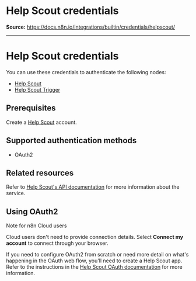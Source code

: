 # Help Scout credentials

**Source:** https://docs.n8n.io/integrations/builtin/credentials/helpscout/

---

# Help Scout credentials

You can use these credentials to authenticate the following nodes:

- [Help Scout](../../app-nodes/n8n-nodes-base.helpscout/)
- [Help Scout Trigger](../../trigger-nodes/n8n-nodes-base.helpscouttrigger/)

## Prerequisites

Create a [Help Scout](https://www.helpscout.com/) account.

## Supported authentication methods

- OAuth2

## Related resources

Refer to [Help Scout's API documentation](https://developer.helpscout.com/) for more information about the service.

## Using OAuth2

Note for n8n Cloud users

Cloud users don't need to provide connection details. Select **Connect my account** to connect through your browser.

If you need to configure OAuth2 from scratch or need more detail on what's happening in the OAuth web flow, you'll need to create a Help Scout app. Refer to the instructions in the [Help Scout OAuth documentation](https://developer.helpscout.com/mailbox-api/overview/authentication/#oauth2-application) for more information.
